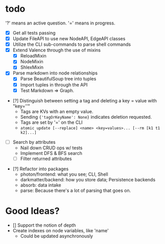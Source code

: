 # todo

'?' means an active question.
'=' means in progress.

* [x] Get all tests passing
* [x] Update FileAPI to use new NodeAPI, EdgeAPI classes
* [x] Utilize the CLI sub-commands to parse shell commands
* [x] Extend Valence through the use of mixins
    * [x] ReloadMixin
    * [x] NodeMixin
    * [x] ShlexMixin
* [x] Parse markdown into node relationships
    - [x] Parse BeautifulSoup tree into tuples
    - [x] Import tuples in through the API
    - [x] Test Markdown => Graph.
* [?] Distinguish between setting a tag and deleting a key = value with "key=''"
    - Tags are KVs with an empty value.
    - Sending `{'tagOrKeyName': None}` indicates deletion requested.
    - Tags are set by '<Name>=' on the CLI
    - `atomic update [--replace] <name> <key=values>... [--rm [k1 t1 k2]...]`
* [ ] Search by attributes
    - Nail down CRUD ops w/ tests
    - Implement DFS & BFS search
    * [ ] Filter returned attributes
* [?] Refactor into packages
    - photon/frontend: what you see; CLI, Shell
    - darkmatter/backend: how you store data; Persistence backends
    - absorb: data intake
    - parse: Because there's a lot of parsing that goes on.

# Good Ideas?
* [] Support the notion of depth
* Create indexes on node variables, like 'name'
    * Could be updated asynchronously
